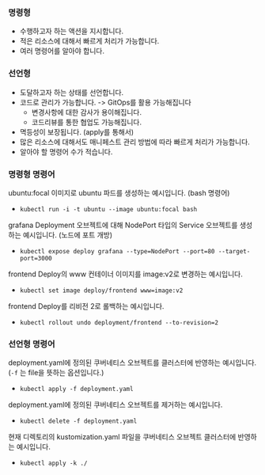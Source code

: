### 명령형

- 수행하고자 하는 액션을 지시합니다.
- 적은 리소스에 대해서 빠르게 처리가 가능합니다.
- 여러 명령어를 알아야 합니다.

### 선언형

- 도달하고자 하는 상태를 선언합니다.
- 코드로 관리가 가능합니다. -> GitOps를 활용 가능해집니다
    - 변경사항에 대한 감사가 용이해집니다.
    - 코드리뷰를 통한 협업도 가능해집니다.
- 멱등성이 보장됩니다. (apply를 통해서)
- 많은 리소스에 대해서도 매니페스트 관리 방법에 따라 빠르게 처리가 가능합니다.
- 알아야 할 명령어 수가 적습니다.

### 명령형 명령어
ubuntu:focal 이미지로 ubuntu 파드를 생성하는 예시입니다. (bash 명령어)
- `kubectl run -i -t ubuntu --image ubuntu:focal bash`

grafana Deployment 오브젝트에 대해 NodePort 타입의 Service 오브젝트를 생성하는 예시입니다. (노드에 포트 개방)
- `kubectl expose deploy grafana --type=NodePort --port=80 --target-port=3000`

frontend Deploy의 www 컨테이너 이미지를 image:v2로 변경하는 예시입니다.
- `kubectl set image deploy/frontend www=image:v2`

frontend Deploy를 리비전 2로 롤백하는 예시입니다.
- `kubectl rollout undo deployment/frontend --to-revision=2`

### 선언형 명령어
deployment.yaml에 정의된 쿠버네티스 오브젝트를 클러스터에 반영하는 예시입니다. (`-f` 는 file을 뜻하는 옵션입니다.)
- `kubectl apply -f deployment.yaml`

deployment.yaml에 정의된 쿠버네티스 오브젝트를 제거하는 예시입니다.
- `kubectl delete -f deployment.yaml`

현재 디렉토리의 kustomization.yaml 파일을 쿠버네티스 오브젝트 클러스터에 반영하는 예시입니다.
- `kubectl apply -k ./`